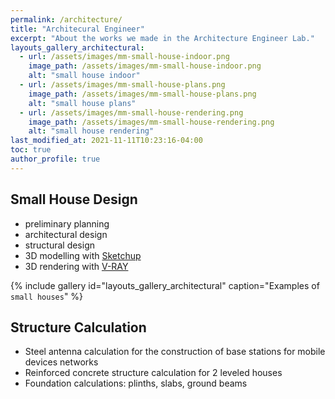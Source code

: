 ```yaml
---
permalink: /architecture/
title: "Architecural Engineer"
excerpt: "About the works we made in the Architecture Engineer Lab."
layouts_gallery_architectural:
  - url: /assets/images/mm-small-house-indoor.png
    image_path: /assets/images/mm-small-house-indoor.png
    alt: "small house indoor"
  - url: /assets/images/mm-small-house-plans.png
    image_path: /assets/images/mm-small-house-plans.png
    alt: "small house plans"
  - url: /assets/images/mm-small-house-rendering.png
    image_path: /assets/images/mm-small-house-rendering.png
    alt: "small house rendering"
last_modified_at: 2021-11-11T10:23:16-04:00
toc: true
author_profile: true
---
```


## Small House Design

- preliminary planning
- architectural design
- structural design
- 3D modelling with [Sketchup](https://www.sketchup.com/)
- 3D rendering with [V-RAY](https://www.chaosgroup.com/vray/sketchup) 

{% include gallery id="layouts_gallery_architectural" caption="Examples of `small houses`" %}

## Structure Calculation

- Steel antenna calculation for the construction of base stations for mobile devices networks
- Reinforced concrete structure calculation for 2 leveled houses
- Foundation calculations: plinths, slabs, ground beams


